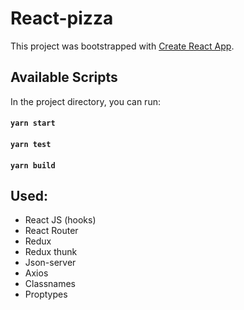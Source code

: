 # React-pizza

This project was bootstrapped with [Create React App](https://github.com/facebook/create-react-app).

## Available Scripts

In the project directory, you can run:

#### `yarn start`

#### `yarn test`

#### `yarn build`

## Used:

- React JS (hooks)
- React Router
- Redux
- Redux thunk
- Json-server
- Axios
- Classnames
- Proptypes
